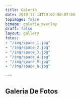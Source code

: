 ```yaml
---
title: Galeria
date: 2018-11-14T19:02:50-07:00
topimage: false
bimage: galeria_overlay
draft: false
layout: gallery
fotos:
- "/img/space_1.jpg"
- "/img/space_2.jpg"
- "/img/space_3.jpg"
- "/img/space_4.jpg"
- "/img/space_5.jpg"
- "/img/space_6.jpg"

---
```


## Galeria De Fotos
